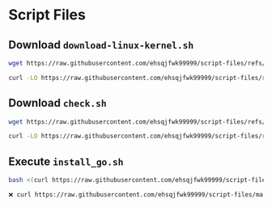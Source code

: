 # Script Files

## Download `download-linux-kernel.sh`
```bash
wget https://raw.githubusercontent.com/ehsqjfwk99999/script-files/refs/heads/master/download-linux-kernel.sh
```
```bash
curl -LO https://raw.githubusercontent.com/ehsqjfwk99999/script-files/refs/heads/master/download-linux-kernel.sh
```

## Download `check.sh`
```bash
wget https://raw.githubusercontent.com/ehsqjfwk99999/script-files/refs/heads/master/check.sh
```
```bash
curl -LO https://raw.githubusercontent.com/ehsqjfwk99999/script-files/refs/heads/master/check.sh
```

## Execute `install_go.sh`
```bash
bash <(curl https://raw.githubusercontent.com/ehsqjfwk99999/script-files/master/install_go.sh)
```
```bash
❌ curl https://raw.githubusercontent.com/ehsqjfwk99999/script-files/master/install_go.sh | bash
```
